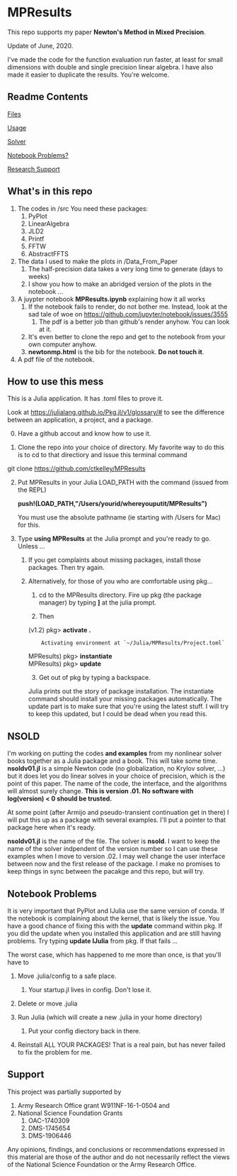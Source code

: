 # MPResults

This repo supports my paper __Newton's Method in Mixed Precision__. 

Update of June, 2020.

I've made the code for the function evaluation run faster, at least for small dimensions with double and single precision linear algebra. I have also made it easier to duplicate the results. You're welcome.

## Readme Contents

[Files](#What's-in-this-repo)

[Usage](#How-to-use-this-mess)

[Solver](#NSOLD)

[Notebook Problems?](#Notebook-Problems)

[Research Support](#Support)


## What's in this repo

1. The codes in /src
   You need these packages: 
   1. PyPlot
   2. LinearAlgebra
   3. JLD2
   4. Printf
   5. FFTW
   6. AbstractFFTS
2. The data I used to make the plots in /Data_From_Paper
   1. The half-precision data takes a very long time to generate (days to weeks)
   2. I show you how to make an abridged version of the plots in the notebook ...
3. A juypter notebook **MPResults.ipynb** explaining how it all works
   1. If the notebook fails to render, do not bother me. Instead, look at the sad tale of woe on
       https://github.com/jupyter/notebook/issues/3555
       1. The pdf is a better job than github's render anyhow. You can look at it.
   2. It's even better to clone the repo and get to the notebook from your own computer anyhow.
   3. __newtonmp.html__ is the bib for the notebook. __Do not touch it__.
4. A pdf file of the notebook.

## How to use this mess

This is a Julia application. It has .toml files to prove it.

Look at https://julialang.github.io/Pkg.jl/v1/glossary/# to see the difference between an application, 
a project, and a package.

0. Have a github accout and know how to use it.

1. Clone the repo into your choice of directory. My favorite way to do this is to cd to that directiory and issue this terminal command

git clone https://github.com/ctkelley/MPResults

2. Put MPResults in your Julia LOAD_PATH with the command (issued from the REPL)

   __push!(LOAD_PATH,"/Users/yourid/whereyouputit/MPResults")__
   
   You must use the absolute pathname (ie starting with /Users for Mac) for this.
3. Type __using MPResults__ at the Julia prompt and you're ready to go. Unless ...
     1. If you get complaints about missing packages, install those packages. Then try again.
     2. Alternatively, for those of you who are comfortable using pkg...
         1. cd to the MPResults directory. Fire up pkg (the package manager) by typing __]__ at the julia prompt. 
         
         2. Then
     
        (v1.2) pkg> __activate .__
        
                Activating environment at `~/Julia/MPResults/Project.toml`

        MPResults) pkg> __instantiate__<br>
        MPResults) pkg> __update__
       
          3. Get out of pkg by typing a backspace. 
          
          Julia prints out the story of package installation. The instantiate command should install your missing packages automatically. The update part is to make sure that you're using the latest stuff. I will try to keep this updated, but I could be dead when you read this.
        
        
 

        
       

## NSOLD

I'm working on putting the codes __and examples__ from my nonlinear solver books together as a Julia package and a book. This will take some time. __nsoldv01.jl__ is a simple Newton code (no globalization, no Krylov solver, ...) but it does let you do linear solves in your choice of precision, which is the point of this paper. The name of the code, the interface, and the algorithms will almost surely change. __This is version .01. No software with log(version) < 0 should be trusted.__

At some point (after Armijo and pseudo-transient continuation get in there) I will put this up as a package with several examples. I'll put a pointer to that package here when it's ready.

__nsoldv01.jl__ is the name of the file. The solver is __nsold__. I want to keep the name of the solver indpendent of the version number so I can use these examples when I move to version .02. I may well change the user interface between now and the first release of the package. I make no promises to keep things in sync between the pacakge and this repo, but will try. 

## Notebook Problems
 
It is very important that PyPlot and IJulia use the same version of conda. If the notebook is complaining about the kernel, that is likely the issue. You have a good chance of fixing this with the __update__ command within pkg. If you did the update when you installed this application and are still having problems. Try typing __update IJulia__ from pkg. If that fails ...

The worst case, which has happened to me more than once, is that you'll have to 

   1. Move .julia/config to a safe place.
      1. Your startup.jl lives in config. Don't lose it.
        
   2. Delete or move .julia
   
   3. Run Julia (which will create a new .julia in your home directory)
      1. Put your config diectory back in there. 
        
   4. Reinstall ALL YOUR PACKAGES! That is a real pain, but has never failed to fix the problem for me.
        

## Support

This project was partially supported by
1. Army Research Office grant W911NF-16-1-0504 and
2. National Science Foundation Grants
   1. OAC-1740309
   2. DMS-1745654
   3. DMS-1906446
   
Any opinions, findings, and conclusions or
recommendations expressed in this material are those of the author and
do not necessarily reflect the views of the National
Science Foundation
or the Army Research Office.
